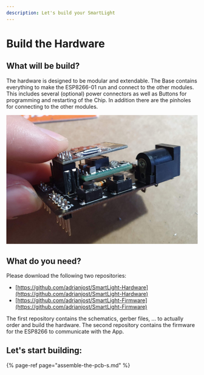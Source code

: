 ```yaml
---
description: Let's build your SmartLight
---
```


# Build the Hardware

## What will be build?

The hardware is designed to be modular and extendable. The Base contains everything to make the ESP8266-01 run and connect to the other modules. This includes several \(optional\) power connectors as well as Buttons for programming and restarting of the Chip. In addition there are the pinholes for connecting to the other modules.

![the fully equipped base module](../../.gitbook/assets/20191019_135854%20%281%29.jpg)

## What do you need?

Please download the following two repositories:

* [https://github.com/adrianjost/SmartLight-Hardware](https://github.com/adrianjost/SmartLight-Hardware)
* [https://github.com/adrianjost/SmartLight-Firmware](https://github.com/adrianjost/SmartLight-Firmware)

The first repository contains the schematics, gerber files, ... to actually order and build the hardware. The second repository contains the firmware for the ESP8266 to communicate with the App.

## Let's start building:

{% page-ref page="assemble-the-pcb-s.md" %}



